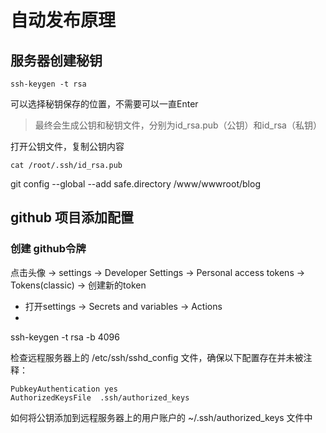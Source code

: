# 自动发布原理

## 服务器创建秘钥

```shell
ssh-keygen -t rsa
```

可以选择秘钥保存的位置，不需要可以一直Enter

> 最终会生成公钥和秘钥文件，分别为id_rsa.pub（公钥）和id_rsa（私钥）

打开公钥文件，复制公钥内容
```shell
cat /root/.ssh/id_rsa.pub
```

git config --global --add safe.directory /www/wwwroot/blog

## github 项目添加配置

### 创建 github令牌
点击头像 -> settings -> Developer Settings -> Personal access tokens -> Tokens(classic) -> 创建新的token


- 打开settings -> Secrets and variables -> Actions
- 


ssh-keygen -t rsa -b 4096

检查远程服务器上的 /etc/ssh/sshd_config 文件，确保以下配置存在并未被注释：

```shell
PubkeyAuthentication yes
AuthorizedKeysFile  .ssh/authorized_keys
```


如何将公钥添加到远程服务器上的用户账户的 ~/.ssh/authorized_keys 文件中

